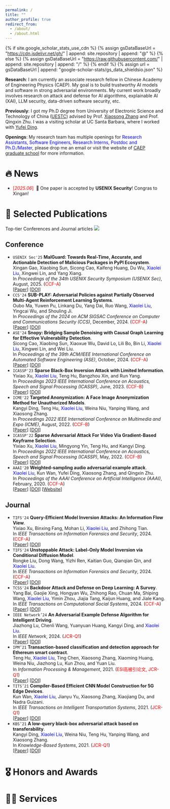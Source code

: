 ```yaml
---
permalink: /
title: ""
author_profile: true
redirect_from: 
  - /about/
  - /about.html
---
```


{% if site.google_scholar_stats_use_cdn %}
{% assign gsDataBaseUrl = "https://cdn.jsdelivr.net/gh/" | append: site.repository | append: "@" %}
{% else %}
{% assign gsDataBaseUrl = "https://raw.githubusercontent.com/" | append: site.repository | append: "/" %}
{% endif %}
{% assign url = gsDataBaseUrl | append: "google-scholar-stats/gs_data_shieldsio.json" %}

<span class='anchor' id='about-me'></span>

**Research**: I am currently an associate research fellow in Chinese Academy of Engineering Physics (CAEP). My goal is to build trustworthy AI models and software in strong adversarial environments. My current work broadly involves research on attack and defense for AI algorithms, explainable AI (XAI), LLM security, data-driven software security, etc.

**Previously**: I got my Ph.D degree from University of Electronic Science and Technology of China ([UESTC](https://www.uestc.edu.cn/)) advised by Prof. [Xiaosong Zhang](https://sise.uestc.edu.cn/info/1035/13033.htm) and Prof. Qingxin Zhu. I was a visiting scholar at UC Santa Barbara, where I worked with [Yufei Ding](https://scholar.google.com/citations?user=MiPxo9UAAAAJ).

**Openings**: My research team has multiple openings for <span style="color:blue">Research Assistants, Software Engineers, Research Interns, Postdoc and Ph.D./Master</span>, please drop me an email or visit the website of [CAEP graduate school](https://zsxx.gscaep.ac.cn/list/13) for more information.

# 🔥 News
- <span style="color:red">[*2025.06*]</span> &nbsp;🎉 One paper is accepted by **USENIX Security**! Congras to Xingan!


# 📝 Selected Publications 

Top-tier Conferences and Journal articles <a href='https://scholar.google.com/citations?user=2ahbtVoAAAAJ'><img src="https://img.shields.io/endpoint?url={{ url | url_encode }}&logo=Google%20Scholar&labelColor=f6f6f6&color=9cf&style=flat&label=citations"></a>

## Conference
- `USENIX Sec'25` **MalGuard: Towards Real-Time, Accurate, and Actionable Detection of Malicious Packages in PyPI Ecosystem**.  
  Xingan Gao, Xiaobing Sun, Sicong Cao, Kaifeng Huang, Du Wu, <span style="color:blue">Xiaolei Liu</span>, Xingwei Lin, and Yang Xiang.   
  In *Proceedings of the 34th USENIX Security Symposium (USENIX Sec)*, August, 2025.  (<span style="color:red">CCF-A</span>)   
  [[Paper]()]
  [[DOI]()]
- `CCS'24` **SUB-PLAY: Adversarial Policies against Partially Observed Multi-Agent Reinforcement Learning Systems**.   
  Oubo Ma, Yuwen Pu, Linkang Du, Yang Dai, Ruo Wang, <span style="color:blue">Xiaolei Liu</span>, Yingcai Wu, and Shouling Ji.   
  In *Proceedings of the 2024 on ACM SIGSAC Conference on Computer and Communications Security (CCS)*, December, 2024. (<span style="color:red">CCF-A</span>)   
  [[Paper]()]
  [[DOI](https://doi.org/10.1145/3658644.3670293)]
- `ASE'24` **Snopy: Bridging Sample Denoising with Causal Graph Learning for Effective Vulnerability Detection**.  
  Sicong Cao, Xiaobing Sun, Xiaoxue Wu, David Lo, Lili Bo, Bin Li, <span style="color:blue">Xiaolei Liu</span>, Xingwei Lin, and Wei Liu.  
  In *Proceedings of the 39th ACM/IEEE International Conference on Automated Software Engineering (ASE)*, October, 2024.  (<span style="color:red">CCF-A</span>)   
  [[Paper](https://cubernet.github.io/publications/ASE24/ASE24-Papera.pdf)]
  [[DOI](https://dl.acm.org/doi/10.1145/3691620.3695057)]
- `ICASSP'23` **Sparse Black-Box Inversion Attack with Limited Information**.  
  Yixiao Xu, <span style="color:blue">Xiaolei Liu</span>, Teng Hu, Bangzhou Xin, and Run Yang.  
  In *Proceedings 2023 IEEE International Conference on Acoustics, Speech and Signal Processing (ICASSP)*, June, 2023.  (<span style="color:red">CCF-B</span>)   
  [[Paper]()]
  [[DOI](https://doi.org/10.1109/ICASSP49357.2023.10095514)]
- `ICME'22` **Targeted Anonymization: A Face Image Anonymization Method for Unauthorized Models**.  
  Kangyi Ding, Teng Hu, <span style="color:blue">Xiaolei Liu</span>, Weina Niu, Yanping Wang, and Xiaosong Zhang.  
  In *Proceedings 2022 IEEE International Conference on Multimedia and Expo (ICME)*, August, 2022.  (<span style="color:red">CCF-B</span>)   
  [[Paper]()]
  [[DOI](https://doi.org/10.1109/ICME52920.2022.9859898)] 
- `ICASSP'22` **Sparse Adversarial Attack For Video Via Gradient-Based Keyframe Selection**.  
  Yixiao Xu, <span style="color:blue">Xiaolei Liu</span>, Mingyong Yin, Teng Hu, and Kangyi Ding.  
  In *Proceedings 2022 IEEE International Conference on Acoustics, Speech and Signal Processing (ICASSP)*, May, 2022.  (<span style="color:red">CCF-B</span>)   
  [[Paper]()]
  [[DOI](https://doi.org/10.1109/ICASSP43922.2022.9747698)]     
- `AAAI'20` **Weighted-sampling audio adversarial example attack**.  
  <span style="color:blue">Xiaolei Liu</span>, Kun Wan, Yufei Ding, Xiaosong Zhang, and Qingxin Zhu.  
  In *Proceedings of the AAAI Conference on Artificial Intelligence (AAAI)*, February, 2020.  (<span style="color:red">CCF-A</span>)   
  [[Paper]()]
  [[DOI](https://doi.org/10.1609/aaai.v34i04.5928)]
  [[Website](https://sites.google.com/view/audio-adversarial-examples/)]

## Journal
- `TIFS'24` **Query-Efficient Model Inversion Attacks: An Information Flow View**.   
  Yixiao Xu, Binxing Fang, Mohan Li, <span style="color:blue">Xiaolei Liu</span>, and Zhihong Tian.   
  In *IEEE Transactions on Information Forensics and Security*, 2024. (<span style="color:red">CCF-A</span>)   
  [[Paper]()]
  [[DOI](https://doi.org/10.1109/TIFS.2024.3518779)]
- `TIFS'24` **Unstoppable Attack: Label-Only Model Inversion via Conditional Diffusion Model**.   
  Rongke Liu, Dong Wang, Yizhi Ren, Kaitian Guo, Qianqian Qin, and  <span style="color:blue">Xiaolei Liu</span>.   
  In *IEEE Transactions on Information Forensics and Security*, 2024. (<span style="color:red">CCF-A</span>)   
  [[Paper]()]
  [[DOI](https://doi.org/10.1109/TIFS.2024.3372815)]
- `TCSS'24` **Backdoor Attack and Defense on Deep Learning: A Survey**.   
  Yang Bai, Gaojie Xing, Hongyan Wu, Zhihong Rao, Chuan Ma, Shiping Wang, <span style="color:blue">Xiaolei Liu</span>, Yimin Zhou, Jiajia Tang, Kaijun Huang, and Jiale Kang.   
  In *IEEE Transactions on Computational Social Systems*, 2024. (<span style="color:red">CCF-A</span>)   
  [[Paper]()]
  [[DOI](https://doi.org/10.1109/TIFS.2024.3372815)] 
- `IEEE Network’24` **An Adversarial Example Defense Algorithm for Intelligent Driving**.   
  Jiazhong Lu, Chenli Wang, Yuanyuan Huang, Kangyi Ding, and  <span style="color:blue">Xiaolei Liu</span>.   
  In *IEEE Network*, 2024. (<span style="color:red">JCR-Q1</span>)   
  [[Paper]()]
  [[DOI](https://doi.org/10.1109/MNET.2024.3392582)] 
- `IPM’21` **Transaction-based classification and detection approach for Ethereum smart contract**.   
  Teng Hu, <span style="color:blue">Xiaolei Liu</span>, Ting Chen, Xiaosong Zhang, Xiaoming Huang, Weina Niu, Jiazhong Lu, Kun Zhou, and Yuan Liu.   
  In *Information Processing & Management*, 2021. (<span style="color:red">ESI高被引论文, JCR-Q1</span>)     
  [[Paper]()]
  [[DOI](https://doi.org/10.1016/j.ipm.2020.102462)]
- `TITS’21` **Compiler-Based Efficient CNN Model Construction for 5G Edge Devices**.   
  Kun Wan, <span style="color:blue">Xiaolei Liu</span>, Jianyu Yu, Xiaosong Zhang, Xiaojiang Du, and Nadra Guizani.   
  In *IEEE Transactions on Intelligent Transportation Systems*, 2021. (<span style="color:red">JCR-Q1</span>)   
  [[Paper]()]
  [[DOI](https://doi.org/10.1109/TITS.2021.3056426)]
- `KBS’21` **A low-query black-box adversarial attack based on transferability**.   
  Kangyi Ding, <span style="color:blue">Xiaolei Liu</span>, Weina Niu, Teng Hu, Yanping Wang, and Xiaosong Zhang.   
  In *Knowledge-Based Systems*, 2021. (<span style="color:red">JCR-Q1</span>)   
  [[Paper]()]
  [[DOI](https://doi.org/10.1016/j.knosys.2021.107102)]

# 🎖 Honors and Awards



# 👨‍💻 Services

